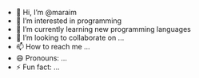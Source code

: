 - 👋 Hi, I’m @maraim
- 👀 I’m interested in programming
- 🌱 I’m currently learning new programming languages
- 💞️ I’m looking to collaborate on ...
- 📫 How to reach me ...
- 😄 Pronouns: ...
- ⚡ Fun fact: ...

<!---
Birig/Birig is a ✨ special ✨ repository because its `README.md` (this file) appears on your GitHub profile.
You can click the Preview link to take a look at your changes.
--->

